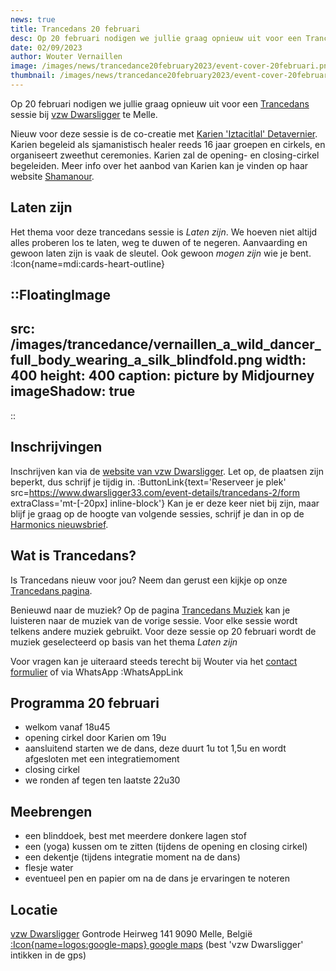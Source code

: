 ```yaml
--- 
news: true
title: Trancedans 20 februari
desc: Op 20 februari nodigen we jullie graag opnieuw uit voor een Trancedans sessie bij vzw Dwarsligger te Melle.
date: 02/09/2023
author: Wouter Vernaillen
image: /images/news/trancedance20february2023/event-cover-20februari.png
thumbnail: /images/news/trancedance20february2023/event-cover-20februari.png
---
```


Op 20 februari nodigen we jullie graag opnieuw uit voor een [Trancedans](/trancedance) sessie bij [vzw Dwarsligger](https://www.dwarsligger33.com/event-details/trancedans) te Melle. 

Nieuw voor deze sessie is de co-creatie met [Karien 'Iztacitlal' Detavernier](https://www.shamanour.be/autobiografie). Karien begeleid als sjamanistisch healer reeds 16 jaar groepen en cirkels, en organiseert zweethut ceremonies. 
Karien zal de opening- en closing-cirkel begeleiden.
Meer info over het aanbod van Karien kan je vinden op haar website [Shamanour](https://www.shamanour.be/).

## Laten zijn
Het thema voor deze trancedans sessie is *Laten zijn*. We hoeven niet altijd alles proberen los te laten, weg te duwen of te negeren. Aanvaarding en gewoon laten zijn is vaak de sleutel.
Ook gewoon *mogen zijn* wie je bent. :Icon{name=mdi:cards-heart-outline}

::FloatingImage
---
src: /images/trancedance/vernaillen_a_wild_dancer_full_body_wearing_a_silk_blindfold.png
width: 400
height: 400
caption: picture by Midjourney
imageShadow: true
---
::
## Inschrijvingen
Inschrijven kan via de [website van vzw Dwarsligger](https://www.dwarsligger33.com/event-details/trancedans-2/form). Let op, de plaatsen zijn beperkt, dus schrijf je tijdig in.
:ButtonLink{text='Reserveer je plek' src=https://www.dwarsligger33.com/event-details/trancedans-2/form extraClass='mt-[-20px] inline-block'}
Kan je er deze keer niet bij zijn, maar blijf je graag op de hoogte van volgende sessies, schrijf je dan in op de [Harmonics nieuwsbrief](/news).

## Wat is Trancedans?

Is Trancedans nieuw voor jou?  Neem dan gerust een kijkje op onze [Trancedans pagina](/trancedance).

Benieuwd naar de muziek? Op de pagina [Trancedans Muziek](/news/trancedancemusic) kan je luisteren naar de muziek van de vorige sessie.
Voor elke sessie wordt telkens andere muziek gebruikt. Voor deze sessie op 20 februari wordt de muziek geselecteerd op basis van het thema *Laten zijn*

Voor vragen kan je uiteraard steeds terecht bij Wouter via het [contact formulier](/contact) of via WhatsApp :WhatsAppLink


## Programma 20 februari
* welkom vanaf 18u45
* opening cirkel door Karien om 19u
* aansluitend starten we de dans, deze duurt 1u tot 1,5u en wordt afgesloten met een integratiemoment
* closing cirkel
* we ronden af tegen ten laatste 22u30

## Meebrengen
* een blinddoek, best met meerdere donkere lagen stof
* een (yoga) kussen om te zitten (tijdens de opening en closing cirkel)
* een dekentje (tijdens integratie moment na de dans)
* flesje water
* eventueel pen en papier om na de dans je ervaringen te noteren

## Locatie

[vzw Dwarsligger](https://www.dwarsligger33.com/)
Gontrode Heirweg 141
9090 Melle, België
[:Icon{name=logos:google-maps} google maps](https://goo.gl/maps/MnNE7r2AvZPsRXsK9)
(best 'vzw Dwarsligger' intikken in de gps)